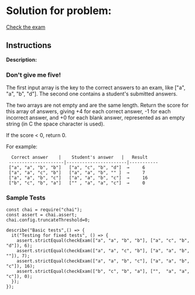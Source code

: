 # Solution for problem:

[Check the exam](https://www.codewars.com/kata/5a3dd29055519e23ec000074)

## Instructions

**Description:**

### Don't give me five!

The first input array is the key to the correct answers to an exam, like ["a", "a", "b", "d"]. The second one contains a student's submitted answers.

The two arrays are not empty and are the same length. Return the score for this array of answers, giving +4 for each correct answer, -1 for each incorrect answer, and +0 for each blank answer, represented as an empty string (in C the space character is used).

If the score < 0, return 0.

For example:

```plaintext
  Correct answer    |    Student's answer   |   Result
 ---------------------|-----------------------|-----------
 ["a", "a", "b", "b"]   ["a", "c", "b", "d"]  →     6
 ["a", "a", "c", "b"]   ["a", "a", "b", "" ]  →     7
 ["a", "a", "b", "c"]   ["a", "a", "b", "c"]  →     16
 ["b", "c", "b", "a"]   ["" , "a", "a", "c"]  →     0
```

### Sample Tests

```plaintext
const chai = require("chai");
const assert = chai.assert;
chai.config.truncateThreshold=0;

describe("Basic tests",() => {
  it("Testing for fixed tests", () => {
    assert.strictEqual(checkExam(["a", "a", "b", "b"], ["a", "c", "b", "d"]), 6);
    assert.strictEqual(checkExam(["a", "a", "c", "b"], ["a", "a", "b",  ""]), 7);
    assert.strictEqual(checkExam(["a", "a", "b", "c"], ["a", "a", "b", "c"]), 16);
    assert.strictEqual(checkExam(["b", "c", "b", "a"], ["",  "a", "a", "c"]), 0);
  });
});
```
